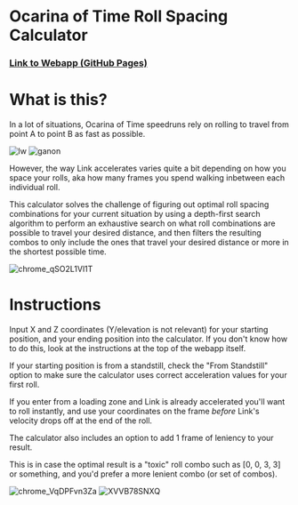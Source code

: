 # Ocarina of Time Roll Spacing Calculator
### [Link to Webapp (GitHub Pages)](https://torjeamundsen.github.io/OoTRolls/)
# What is this?
In a lot of situations, Ocarina of Time speedruns rely on rolling to travel from point A to point B as fast as possible.

![lw](https://github.com/TorjeAmundsen/OoTRolls/assets/14235956/d0136e95-ecf1-4a95-84df-4907f6cbc110)
![ganon](https://github.com/TorjeAmundsen/OoTRolls/assets/14235956/a263c9ef-050b-429c-813a-08ef9359433b)



However, the way Link accelerates varies quite a bit depending on how you space your rolls, aka how many frames you spend walking inbetween each individual roll.

This calculator solves the challenge of figuring out optimal roll spacing combinations for your current situation by using a depth-first search algorithm to perform an exhaustive search on what roll combinations are possible to travel your desired distance, and then filters the resulting combos to only include the ones that travel your desired distance or more in the shortest possible time.

![chrome_qSO2L1Vl1T](https://github.com/TorjeAmundsen/OoTRolls/assets/14235956/e19901f0-b8e9-413f-92a8-8244d1015fca)

# Instructions

Input X and Z coordinates (Y/elevation is not relevant) for your starting position, and your ending position into the calculator. If you don't know how to do this, look at the instructions at the top of the webapp itself.

If your starting position is from a standstill, check the "From Standstill" option to make sure the calculator uses correct acceleration values for your first roll.

If you enter from a loading zone and Link is already accelerated you'll want to roll instantly, and use your coordinates on the frame *before* Link's velocity drops off at the end of the roll.

The calculator also includes an option to add 1 frame of leniency to your result.

This is in case the optimal result is a "toxic" roll combo such as [0, 0, 3, 3] or something, and you'd prefer a more lenient combo (or set of combos).

![chrome_VqDPFvn3Za](https://github.com/TorjeAmundsen/OoTRolls/assets/14235956/3f98ac71-305a-4bb7-9cf0-96bee5c85afe)
![XVVB78SNXQ](https://github.com/TorjeAmundsen/OoTRolls/assets/14235956/81d298a3-bd37-4f8d-9b98-23f0bfd469f5)
